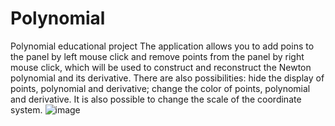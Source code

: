 # Polynomial
Polynomial educational project
The application allows you to add poins to the panel by left mouse click and remove points from the panel by right mouse click, which will be used to construct and reconstruct the Newton polynomial and its derivative.
There are also possibilities: hide the display of points, polynomial and derivative; change the color of points, polynomial and derivative.
It is also possible to change the scale of the coordinate system.
![image](https://user-images.githubusercontent.com/73651139/202436630-948cfe44-d9a7-4b42-94be-be9409465621.png)
